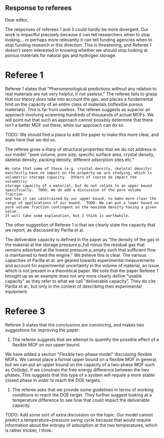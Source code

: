 ## Response to referees

Dear editor,

The responses of referees 1 and 3 could hardly be more divergent.  Our work is impactful precisely because it can tell researchers when to stop looking... or perhaps more relevantly it can tell funding agencies when to stop funding research in this direction.  This is threatening, and Referee 1 doesn't seem interested in knowing whether we should stop looking at porous materials for natural gas and hydrogen storage.

# Referee 1

Referee 1 states that "Phenomenological predictions without any relation to real
materials are not very helpful, if not useless."  The referee fails to grasp
that our theory *does* take into account the gas, and places a fundamental limit
on the capacity of an entire class of materials (inflexible porous materials).
This is far from useless.  The referee suggests as superior an approach
involving screening hundreds of thousands of actual MOFs.  We will point out
that such an approach cannot possibly determine that there isn't a better MOF
out there, while our approach can do so.

TODO: We should find a place to edit the paper to make this more clear, and
state here that we did so.

The referee gives a litany of structural properties that we do not address in
our model: "pore volume, pore size, specific surface area, crystal density,
skeletal density, packing density, different adsorption sites etc."

    We note that some of these (e.g. crystal density, skeletal density)
    manifestly have no impact on the property we are studying, which is
    volumetric storage capacity.  Others of course do impact the volumetric
    storage capacity of a material, but do not relate to an upper bound
    specifically.  TODO: We do add a discussion of the pore volume fraction
    and how it can constrained by our upper bound, to make more clear the
    range of applications of our bound.  TODO: We can put a lower bound on
    pore volume fraction contingent on the maximum density having a given value.
    It will take some explanation, but I think is worthwhile.

The other suggestion of Referee 1 is that we clearly state the capacity that we report, as discussed by Parilla et al.

   The deliverable capacity is defined in the paper as "the density of the gas
   in the material at the storage pressure p_full minus the residual gas that
   remains adsorbed at the lowest pressure p_empty such that sufficient flow is
   maintained to feed the engine."  We believe this is clear. The various
   capacities of Parilla et al. are geared towards experimental measurements and
   account for experimental uncertainty in the volume of material, an issue
   which is not present in a theoretical paper.  We note that the paper Referee 1 brought up as an example does not any more clearly define "usable capacity" as they refer to what we call "deliverable capacity".  They do cite Parilla et al., but only in the context of describing their experimental equipment.

# Referee 3

Referee 3 states that the conclusions are convincing, and makes two suggestions
for improving the paper:

1. The referee suggests that we attempt to quantify the possible effect of a
   flexible MOF on our upper bound.

We have added a section "Flexible two-phase model" discussing flexible MOFs. We
cannot place a formal upper bound on a flexible MOF in general, but we can put
an upper bound on the capacity of a two-phase MOF such as Co(bdp), if we
constrain the free energy difference between the two phases. This suggests that
this type of a system will require a more stable closed phase in order to reach
the DOE targets.

1. The referee asks that we provide some guidelines in terms of working
   conditions to reach the DOE target.  They further suggest looking at a
   temperature difference to see how that could impact the deliverable capacity.

TODO: Add *some* sort of extra discussion on the topic.  Our model cannot
predict a temperature+pressure swing cycle because that would require
information about the entropy of adsorption at the two temperatures, which is
rather trickier, I think.

